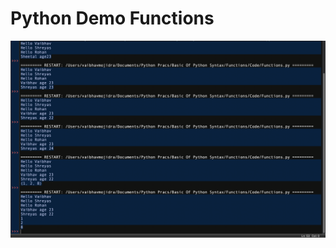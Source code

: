 # Python Demo Functions

![Output](https://github.com/VaibhavMojidra/Python---Demo-Functions/blob/master/output/output.png)
